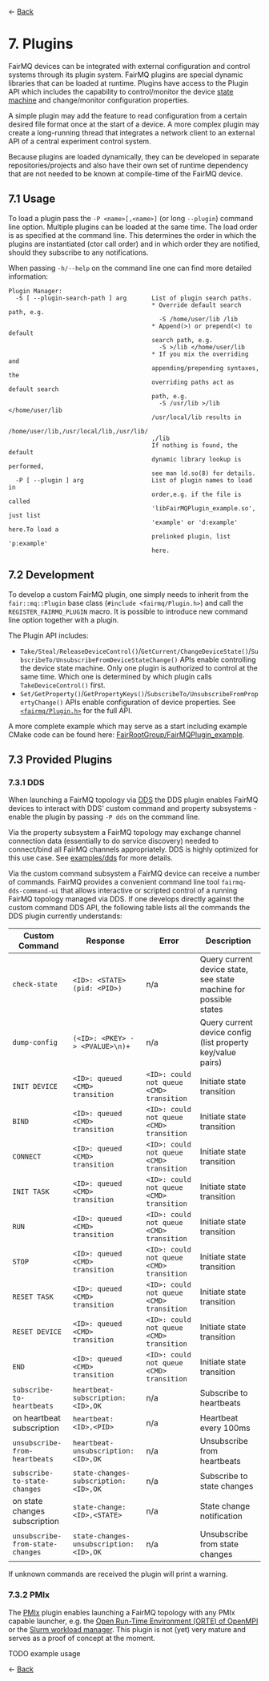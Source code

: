 ← [Back](../README.md)

# 7. Plugins

FairMQ devices can be integrated with external configuration and control systems through its plugin system. FairMQ plugins are special dynamic libraries that can be loaded at runtime. Plugins have access to the Plugin API which includes the capability to control/monitor the device [state machine](Device.md#13-state-machine) and change/monitor configuration properties.

A simple plugin may add the feature to read configuration from a certain desired file format once at the start of a device. A more complex plugin may create a long-running thread that integrates a network client to an external API of a central experiment control system.

Because plugins are loaded dynamically, they can be developed in separate repositories/projects and also have their own set of runtime dependency that are not needed to be known at compile-time of the FairMQ device.

## 7.1 Usage

To load a plugin pass the `-P <name>[,<name>]` (or long `--plugin`) command line option. Multiple plugins can be loaded at the same time. The load order is as specified at the command line. This determines the order in which the plugins are instantiated (ctor call order) and in which order they are notified, should they subscribe to any notifications.

When passing `-h/--help` on the command line one can find more detailed information:

```
Plugin Manager:
  -S [ --plugin-search-path ] arg       List of plugin search paths.
                                        * Override default search path, e.g.
                                          -S /home/user/lib /lib
                                        * Append(>) or prepend(<) to default
                                        search path, e.g.
                                          -S >/lib </home/user/lib
                                        * If you mix the overriding and
                                        appending/prepending syntaxes, the
                                        overriding paths act as default search
                                        path, e.g.
                                          -S /usr/lib >/lib </home/user/lib
                                        /usr/local/lib results in
                                        /home/user/lib,/usr/local/lib,/usr/lib/
                                        ,/lib
                                        If nothing is found, the default
                                        dynamic library lookup is performed,
                                        see man ld.so(8) for details.
  -P [ --plugin ] arg                   List of plugin names to load in
                                        order,e.g. if the file is called
                                        'libFairMQPlugin_example.so', just list
                                        'example' or 'd:example' here.To load a
                                        prelinked plugin, list 'p:example'
                                        here.
```

## 7.2 Development

To develop a custom FairMQ plugin, one simply needs to inherit from the `fair::mq::Plugin` base class (`#include <fairmq/Plugin.h>`) and call the `REGISTER_FAIRMQ_PLUGIN` macro. It is possible to introduce new command line option together with a plugin.

The Plugin API includes:
  * `Take/Steal/ReleaseDeviceControl()`/`GetCurrent/ChangeDeviceState()`/`SubscribeTo/UnsubscribeFromDeviceStateChange()` APIs enable controlling the device state machine. Only one plugin is authorized to control at the same time. Which one is determined by which plugin calls `TakeDeviceControl()` first.
  * `Set/GetProperty()`/`GetPropertyKeys()`/`SubscribeTo/UnsubscribeFromPropertyChange()` APIs enable configuration of device properties.
See [`<fairmq/Plugin.h>`](/fairmq/Plugin.h) for the full API.

A more complete example which may serve as a start including example CMake code can be found here: [FairRootGroup/FairMQPlugin_example](https://github.com/FairRootGroup/FairMQPlugin_example).

## 7.3 Provided Plugins

### 7.3.1 DDS

When launching a FairMQ topology via [DDS](http://dds.gsi.de/) the DDS plugin enables FairMQ devices to interact with DDS' custom command and property subsystems - enable the plugin by passing `-P dds` on the command line.

Via the property subsystem a FairMQ topology may exchange channel connection data (essentially to do service discovery) needed to connect/bind all FairMQ channels appropriately. DDS is highly optimized for this use case. See [examples/dds](examples/dds/README.md) for more details.

Via the custom command subsystem a FairMQ device can receive a number of commands. FairMQ provides a convenient command line tool `fairmq-dds-command-ui` that allows interactive or scripted control of a running FairMQ topology managed via DDS. If one develops directly against the custom command DDS API, the following table lists all the commands the DDS plugin currently understands:

| Custom Command | Response | Error | Description |
| --- | --- | --- | --- |
| `check-state` | `<ID>: <STATE> (pid: <PID>)` | n/a | Query current device state, see state machine for possible states |
| `dump-config` | `(<ID>: <PKEY> -> <PVALUE>\n)+` | n/a | Query current device config (list property key/value pairs) |
| `INIT DEVICE` | `<ID>: queued <CMD> transition` | `<ID>: could not queue <CMD> transition` | Initiate state transition |
| `BIND` | `<ID>: queued <CMD> transition` | `<ID>: could not queue <CMD> transition` | Initiate state transition |
| `CONNECT` | `<ID>: queued <CMD> transition` | `<ID>: could not queue <CMD> transition` | Initiate state transition |
| `INIT TASK` | `<ID>: queued <CMD> transition` | `<ID>: could not queue <CMD> transition` | Initiate state transition |
| `RUN` | `<ID>: queued <CMD> transition` | `<ID>: could not queue <CMD> transition` | Initiate state transition |
| `STOP` | `<ID>: queued <CMD> transition` | `<ID>: could not queue <CMD> transition` | Initiate state transition |
| `RESET TASK` | `<ID>: queued <CMD> transition` | `<ID>: could not queue <CMD> transition` | Initiate state transition |
| `RESET DEVICE` | `<ID>: queued <CMD> transition` | `<ID>: could not queue <CMD> transition` | Initiate state transition |
| `END` | `<ID>: queued <CMD> transition` | `<ID>: could not queue <CMD> transition` | Initiate state transition |
| `subscribe-to-heartbeats` | `heartbeat-subscription: <ID>,OK` | n/a | Subscribe to heartbeats |
| on heartbeat subscription | `heartbeat: <ID>,<PID>` | n/a | Heartbeat every 100ms |
| `unsubscribe-from-heartbeats` | `heartbeat-unsubscription: <ID>,OK` | n/a | Unsubscribe from heartbeats |
| `subscribe-to-state-changes` | `state-changes-subscription: <ID>,OK` | n/a | Subscribe to state changes |
| on state changes subscription | `state-change: <ID>,<STATE>` | n/a | State change notification |
| `unsubscribe-from-state-changes` | `state-changes-unsubscription: <ID>,OK` | n/a | Unsubscribe from state changes |

If unknown commands are received the plugin will print a warning.

### 7.3.2 PMIx

The [PMIx](https://pmix.org/) plugin enables launching a FairMQ topology with any PMIx capable launcher, e.g. the [Open Run-Time Environment (ORTE) of OpenMPI](https://www.open-mpi.org/doc/v4.0/man1/mpirun.1.php) or the [Slurm workload manager](https://slurm.schedmd.com/srun.html). This plugin is not (yet) very mature and serves as a proof of concept at the moment.

TODO example usage

← [Back](../README.md)
